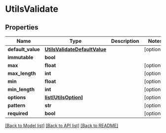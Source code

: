 # UtilsValidate

## Properties
Name | Type | Description | Notes
------------ | ------------- | ------------- | -------------
**default_value** | [**UtilsValidateDefaultValue**](UtilsValidateDefaultValue.md) |  | [optional] 
**immutable** | **bool** |  | 
**max** | **float** |  | [optional] 
**max_length** | **int** |  | [optional] 
**min** | **float** |  | [optional] 
**min_length** | **int** |  | [optional] 
**options** | [**list[UtilsOption]**](UtilsOption.md) |  | [optional] 
**pattern** | **str** |  | [optional] 
**required** | **bool** |  | [optional] 

[[Back to Model list]](../vela-client/README.md#documentation-for-models) [[Back to API list]](../vela-client/README.md#documentation-for-api-endpoints) [[Back to README]](../vela-client/README.md)

